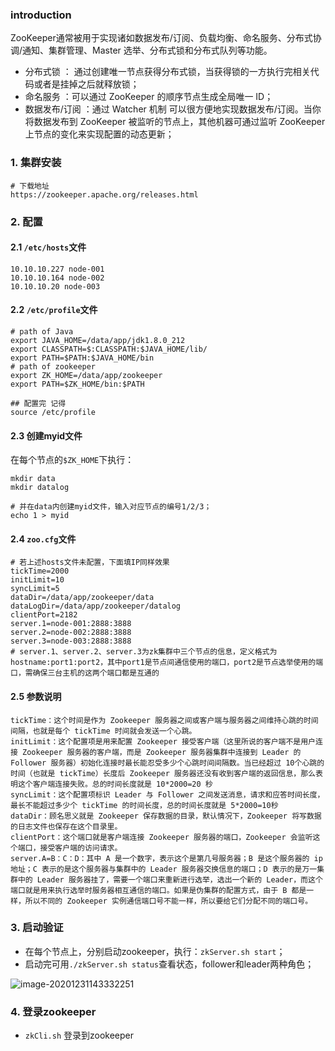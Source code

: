 ### introduction

​		ZooKeeper通常被用于实现诸如数据发布/订阅、负载均衡、命名服务、分布式协调/通知、集群管理、Master 选举、分布式锁和分布式队列等功能。

- 分布式锁 ： 通过创建唯一节点获得分布式锁，当获得锁的一方执行完相关代码或者是挂掉之后就释放锁；
- 命名服务 ：可以通过 ZooKeeper 的顺序节点生成全局唯一 ID；
- 数据发布/订阅 ：通过 Watcher 机制 可以很方便地实现数据发布/订阅。当你将数据发布到 ZooKeeper 被监听的节点上，其他机器可通过监听 ZooKeeper 上节点的变化来实现配置的动态更新；

### 1. 集群安装

```shell
# 下载地址
https://zookeeper.apache.org/releases.html
```

### 2. 配置

#### 2.1 `/etc/hosts`文件

```shell
10.10.10.227 node-001
10.10.10.164 node-002
10.10.10.20 node-003
```

#### 2.2 `/etc/profile`文件

```shell
# path of Java
export JAVA_HOME=/data/app/jdk1.8.0_212
export CLASSPATH=$:CLASSPATH:$JAVA_HOME/lib/
export PATH=$PATH:$JAVA_HOME/bin
# path of zookeeper
export ZK_HOME=/data/app/zookeeper
export PATH=$ZK_HOME/bin:$PATH

## 配置完 记得
source /etc/profile
```

#### 2.3 创建myid文件

在每个节点的`$ZK_HOME`下执行：

```shell
mkdir data
mkdir datalog

# 并在data内创建myid文件，输入对应节点的编号1/2/3；
echo 1 > myid
```

#### 2.4 `zoo.cfg`文件

```shell
# 若上述hosts文件未配置，下面填IP同样效果
tickTime=2000
initLimit=10
syncLimit=5
dataDir=/data/app/zookeeper/data
dataLogDir=/data/app/zookeeper/datalog
clientPort=2182
server.1=node-001:2888:3888
server.2=node-002:2888:3888
server.3=node-003:2888:3888
# server.1、server.2、server.3为zk集群中三个节点的信息，定义格式为hostname:port1:port2，其中port1是节点间通信使用的端口，port2是节点选举使用的端口，需确保三台主机的这两个端口都是互通的
```

#### 2.5 参数说明

```shell
tickTime：这个时间是作为 Zookeeper 服务器之间或客户端与服务器之间维持心跳的时间间隔，也就是每个 tickTime 时间就会发送一个心跳。
initLimit：这个配置项是用来配置 Zookeeper 接受客户端（这里所说的客户端不是用户连接 Zookeeper 服务器的客户端，而是 Zookeeper 服务器集群中连接到 Leader 的 Follower 服务器）初始化连接时最长能忍受多少个心跳时间间隔数。当已经超过 10个心跳的时间（也就是 tickTime）长度后 Zookeeper 服务器还没有收到客户端的返回信息，那么表明这个客户端连接失败。总的时间长度就是 10*2000=20 秒
syncLimit：这个配置项标识 Leader 与 Follower 之间发送消息，请求和应答时间长度，最长不能超过多少个 tickTime 的时间长度，总的时间长度就是 5*2000=10秒
dataDir：顾名思义就是 Zookeeper 保存数据的目录，默认情况下，Zookeeper 将写数据的日志文件也保存在这个目录里。
clientPort：这个端口就是客户端连接 Zookeeper 服务器的端口，Zookeeper 会监听这个端口，接受客户端的访问请求。
server.A=B：C：D：其中 A 是一个数字，表示这个是第几号服务器；B 是这个服务器的 ip 地址；C 表示的是这个服务器与集群中的 Leader 服务器交换信息的端口；D 表示的是万一集群中的 Leader 服务器挂了，需要一个端口来重新进行选举，选出一个新的 Leader，而这个端口就是用来执行选举时服务器相互通信的端口。如果是伪集群的配置方式，由于 B 都是一样，所以不同的 Zookeeper 实例通信端口号不能一样，所以要给它们分配不同的端口号。
```

### 3. 启动验证

- 在每个节点上，分别启动zookeeper，执行：`zkServer.sh start`；
- 启动完可用`./zkServer.sh status`查看状态，follower和leader两种角色；

![image-20201231143332251](C:\Users\f30001582\AppData\Roaming\Typora\typora-user-images\image-20201231143332251.png)



### 4. 登录zookeeper

- `zkCli.sh` 登录到zookeeper

